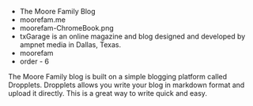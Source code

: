 * The Moore Family Blog
* moorefam.me
* moorefam-ChromeBook.png
* txGarage is an online magazine and blog designed and developed by ampnet media in Dallas, Texas.
* moorefam
* order - 6

The Moore Family blog is built on a simple blogging platform called Dropplets. Dropplets allows you write your blog in markdown format and upload it directly. This is a great way to write quick and easy. 

